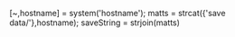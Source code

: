 [~,hostname] = system('hostname');
matts = strcat({'save data/'},hostname);
saveString = strjoin(matts)
